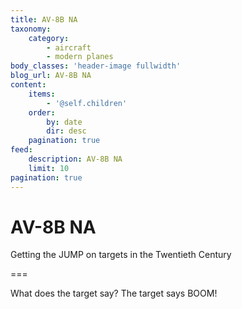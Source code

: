 ```yaml
---
title: AV-8B NA
taxonomy:
    category:
        - aircraft
        - modern planes
body_classes: 'header-image fullwidth'
blog_url: AV-8B NA
content:
    items:
        - '@self.children'
    order:
        by: date
        dir: desc
    pagination: true
feed:
    description: AV-8B NA
    limit: 10
pagination: true
---
```


# AV-8B NA
Getting the JUMP on targets in the Twentieth Century

===

What does the target say? The target says BOOM!
